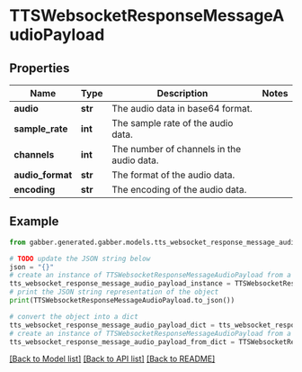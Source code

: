 # TTSWebsocketResponseMessageAudioPayload


## Properties

Name | Type | Description | Notes
------------ | ------------- | ------------- | -------------
**audio** | **str** | The audio data in base64 format. | 
**sample_rate** | **int** | The sample rate of the audio data. | 
**channels** | **int** | The number of channels in the audio data. | 
**audio_format** | **str** | The format of the audio data. | 
**encoding** | **str** | The encoding of the audio data. | 

## Example

```python
from gabber.generated.gabber.models.tts_websocket_response_message_audio_payload import TTSWebsocketResponseMessageAudioPayload

# TODO update the JSON string below
json = "{}"
# create an instance of TTSWebsocketResponseMessageAudioPayload from a JSON string
tts_websocket_response_message_audio_payload_instance = TTSWebsocketResponseMessageAudioPayload.from_json(json)
# print the JSON string representation of the object
print(TTSWebsocketResponseMessageAudioPayload.to_json())

# convert the object into a dict
tts_websocket_response_message_audio_payload_dict = tts_websocket_response_message_audio_payload_instance.to_dict()
# create an instance of TTSWebsocketResponseMessageAudioPayload from a dict
tts_websocket_response_message_audio_payload_from_dict = TTSWebsocketResponseMessageAudioPayload.from_dict(tts_websocket_response_message_audio_payload_dict)
```
[[Back to Model list]](../README.md#documentation-for-models) [[Back to API list]](../README.md#documentation-for-api-endpoints) [[Back to README]](../README.md)


